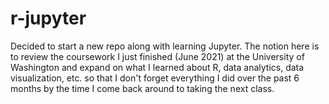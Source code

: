 # r-jupyter
Decided to start a new repo along with learning Jupyter. The notion here is to review the coursework I just finished (June 2021) at the University of Washington and expand on what I learned about R, data analytics, data visualization, etc. so that I don't forget everything I did over the past 6 months by the time I come back around to taking the next class.
